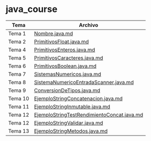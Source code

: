 # java_course

| Tema         | Archivo                 |
|--------------|-------------------------|
| Tema 1       | [Nombre.java.md](Nombre.java) |
| Tema 2       | [PrimitivosFloat.java.md](PrimitivosFloat.java) |
| Tema 4       | [PrimitivosEnteros.java.md](PrimitivosEnteros.java) |
| Tema 5       | [PrimitivosCaracteres.java.md](PrimitivosCaracteres.java) |
| Tema 6       | [PrimitivosBoolean.java.md](PrimitivosBoolean.java) |
| Tema 7       | [SistemasNumericos.java.md](SistemasNumericos.java) |
| Tema 8       | [SistemaNumericoEntradaScanner.java.md](SistemasNumericosEntradaScanner.java) |
| Tema 9       | [ConversionDeTipos.java.md](ConversionDeTipos.java) |
| Tema 10      | [EjemploStringConcatenacion.java.md](EjemploStringConcatenacion.java) |
| Tema 11      | [EjemploStringInmutable.java.md](EjemploStringInmutable.java) |
| Tema 12      | [EjemploStringTestRendimientoConcat.java.md](EjemploStringTestRendimientoConcat.java) |
| Tema 12      | [EjemploStringValidar.java.md](EjemploStringValidar.java) |
| Tema 13      | [EjemploStringMetodos.java.md](EjemploStringMetodos.java) |
